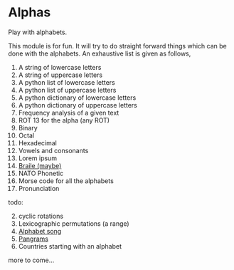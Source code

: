 Alphas
======

Play with alphabets.

This module is for fun. It will try to do straight forward things which can be done with the alphabets. An exhaustive list is given as follows,

1. A string of lowercase letters
2. A string of uppercase letters
3. A python list of lowercase letters
4. A python list of uppercase letters
5. A python dictionary of lowercase letters
6. A python dictionary of uppercase letters
7. Frequency analysis of a given text
8. ROT 13 for the alpha (any ROT)
9. Binary
10. Octal
11. Hexadecimal
12. Vowels and consonants
13. Lorem ipsum
14. [Braile (maybe)](https://en.wikipedia.org/wiki/English_Braille#Unified_English_Braille)
15. NATO Phonetic
16. Morse code for all the alphabets
17. Pronunciation

todo:

2. cyclic rotations
3. Lexicographic permutations (a range)
8. [Alphabet song](https://en.wikipedia.org/wiki/Alphabet_song)
10. [Pangrams](https://en.wikipedia.org/wiki/List_of_pangrams#Perfect_pangrams_in_English_.2826_letters.29)
11. Countries starting with an alphabet


more to come...